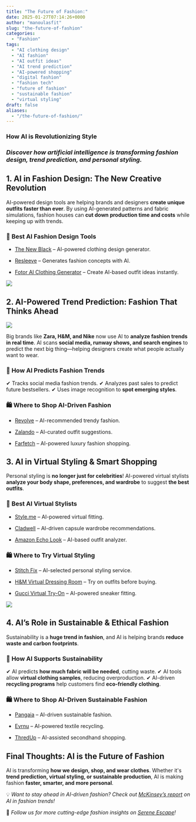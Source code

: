 ```yaml
---
title: "The Future of Fashion:"
date: 2025-01-27T07:14:26+0000
author: "manoulasfit"
slug: "the-future-of-fashion"
categories:
  - "Fashion"
tags:
  - "AI clothing design"
  - "AI fashion"
  - "AI outfit ideas"
  - "AI trend prediction"
  - "AI-powered shopping"
  - "digital fashion"
  - "fashion tech"
  - "future of fashion"
  - "sustainable fashion"
  - "virtual styling"
draft: false
aliases:
  - "/the-future-of-fashion/"
---
```

### **How AI is Revolutionizing Style**

### *Discover how artificial intelligence is transforming fashion design, trend prediction, and personal styling.*

## **1. AI in Fashion Design: The New Creative Revolution**

AI-powered design tools are helping brands and designers **create unique outfits faster than ever**. By using AI-generated patterns and fabric simulations, fashion houses can **cut down production time and costs** while keeping up with trends.

### 🔹 **Best AI Fashion Design Tools**

- [The New Black](https://thenewblack.ai/) – AI-powered clothing design generator.

- [Resleeve](https://resleeve.ai/) – Generates fashion concepts with AI.

- [Fotor AI Clothing Generator](https://www.fotor.com/) – Create AI-based outfit ideas instantly.

![](/A4F101D9-A508-4205-939F-8CB1254A8B39.png)

## **2. AI-Powered Trend Prediction: Fashion That Thinks Ahead**

![](/50F0D5A7-CDC3-4BF9-BF60-EE9EF4C39A6C.png)

Big brands like **Zara, H&M, and Nike** now use AI to **analyze fashion trends in real time**. AI scans **social media, runway shows, and search engines** to predict the next big thing—helping designers create what people actually want to wear.

### 🔹 **How AI Predicts Fashion Trends**

✔ Tracks social media fashion trends.
✔ Analyzes past sales to predict future bestsellers.
✔ Uses image recognition to **spot emerging styles**.

### 🛍 **Where to Shop AI-Driven Fashion**

- [Revolve](https://www.revolve.com/) – AI-recommended trendy fashion.

- [Zalando](https://www.zalando.com/) – AI-curated outfit suggestions.

- [Farfetch](https://www.farfetch.com/) – AI-powered luxury fashion shopping.

## **3. AI in Virtual Styling & Smart Shopping**

Personal styling is **no longer just for celebrities**! AI-powered virtual stylists **analyze your body shape, preferences, and wardrobe** to suggest **the best outfits**.

### 🔹 **Best AI Virtual Stylists**

- [Style.me](https://style.me/) – AI-powered virtual fitting.

- [Cladwell](https://cladwell.com/) – AI-driven capsule wardrobe recommendations.

- [Amazon Echo Look](https://www.amazon.com/) – AI-based outfit analyzer.

### 🛍 **Where to Try Virtual Styling**

- [Stitch Fix](https://www.stitchfix.com/) – AI-selected personal styling service.

- [H&M Virtual Dressing Room](https://www2.hm.com/) – Try on outfits before buying.

- [Gucci Virtual Try-On](https://www.gucci.com/) – AI-powered sneaker fitting.

![](/C71C0A40-21C8-48C5-97CC-F976407F6470.png)

## **4. AI’s Role in Sustainable & Ethical Fashion**

Sustainability is a **huge trend in fashion**, and AI is helping brands **reduce waste and carbon footprints**.

### 🔹 **How AI Supports Sustainability**

✔ AI predicts **how much fabric will be needed**, cutting waste.
✔ AI tools allow **virtual clothing samples**, reducing overproduction.
✔ AI-driven **recycling programs** help customers find **eco-friendly clothing**.

### 🛍 **Where to Shop AI-Driven Sustainable Fashion**

- [Pangaia](https://pangaia.com/) – AI-driven sustainable fashion.

- [Evrnu](https://www.evrnu.com/) – AI-powered textile recycling.

- [ThredUp](https://www.thredup.com/) – AI-assisted secondhand shopping.

## **Final Thoughts: AI is the Future of Fashion**

AI is transforming **how we design, shop, and wear clothes**. Whether it's **trend prediction, virtual styling, or sustainable production**, AI is making fashion **faster, smarter, and more personal**.

💡 *Want to stay ahead in AI-driven fashion? Check out [McKinsey’s report](https://www.mckinsey.com/industries/retail/our-insights/generative-ai-unlocking-the-future-of-fashion) on AI in fashion trends!*

🔗 *Follow us for more cutting-edge fashion insights on [Serene Escape](https://chatgpt.com/c/yourblogurl.com)!*
